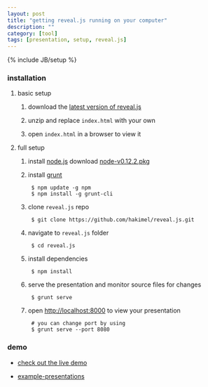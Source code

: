 ```yaml
---
layout: post
title: "getting reveal.js running on your computer"
description: ""
category: [tool]
tags: [presentation, setup, reveal.js]
---
```

{% include JB/setup %}


### installation

1. basic setup

	1. download the [latest version of reveal.js](https://github.com/hakimel/reveal.js/releases)

	1. unzip and replace `index.html` with your own

	1. open `index.html` in a browser to view it

1. full setup

	1. install [node.js](http://nodejs.org/) download [node-v0.12.2.pkg](http://nodejs.org/dist/v0.12.2/node-v0.12.2.pkg)

	1. install [grunt](http://gruntjs.com/getting-started#installing-the-cli)

			$ npm update -g npm
			$ npm install -g grunt-cli

	1. clone `reveal.js` repo

			$ git clone https://github.com/hakimel/reveal.js.git

	1. navigate to `reveal.js` folder

			$ cd reveal.js

	1. install dependencies

			$ npm install

	1. serve the presentation and monitor source files for changes

			$ grunt serve

	1. open [http://localhost:8000](http://localhost:8000) to view your presentation

			# you can change port by using
			$ grunt serve --port 8080

### demo

* [check out the live demo](http://lab.hakim.se/reveal-js/)

* [example-presentations](https://github.com/hakimel/reveal.js/wiki/Example-Presentations)